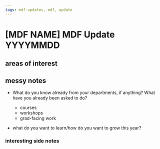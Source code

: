 ```yaml
---
tags: mdf-updates, mdf, update
---
```



# [MDF NAME] MDF Update YYYYMMDD


## areas of interest



## messy notes

* What do you know already from your departments, if anything? What have you already been asked to do?
    * courses
    * workshops 
    * grad-facing work

   
* what do you want to learn/how do you want to grow this year?
        
        
### interesting side notes 